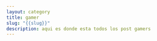 ```yaml
---
layout: category
title: gamer
slug: "{{slug}}"
description: aqui es donde esta todos los post gamers
---
```

